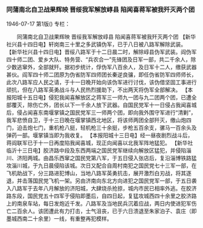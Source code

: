 ### 同蒲南北自卫战果辉映  晋绥我军解放崞县  陷闻喜蒋军被我歼灭两个团

1946-07-17
第1版()
专栏：

　　同蒲南北自卫战果辉映
    晋绥我军解放崞县
    陷闻喜蒋军被我歼灭两个团
    【新华社兴县十四日电】轩岗南三十里之多武镇伪军，已于八日被八路军解除武装。
    【新华社兴县十四日电】晋绥八路军于十二日晨二时，解除崞县伪军武装。阎伪军四十师二团、爱乡大队、特务营、“兵农合一”先锋团及日军一部，共二千余人，除少数逃窜外，全部就歼。据初步统计，俘伪军八百余人，及日军十二人，缴获武器甚伙。阎军四十师二团原为伪省防军四师团长秦逆良骧，即任伪省防军四师师长，此次八路军应人民之请，于十一日晚开始向该伪军进行讨伐，该伪借坚固工事进行顽抗，但在八路军英勇战斗与人民热烈援助下，不出两天将伪军全部解决。
    【本报阳城十五日电】侵犯我闻喜解放区之蒋军三一师九一团与九二团两个团，已遭全部覆灭，除伤亡外，团长以下一千余人放下武器。自国民党军十一日侵占我闻喜城后，侵占闻喜东南堰掌镇之国民党军三一师两个团，即向我外围守军进行“清剿”，我军悲愤自卫，于十三日晚在堰掌镇西北地区，将该师两团全部歼灭，缴山炮四门，迫击炮七门，重机枪八挺，轻机枪三十余挺，步枪五百余支，骡马一百余头及弹药一部。堰掌镇当即为我收复。
    【本报阳城十三日电】经一昼夜剧烈战斗后，蒋阎联军已于十一日再度陷我闻喜城，现正向闻喜以北我军阵地猛犯。
    【新华社临沂十三日电】胶济路中段及东西两端之国民党军继续向解放区猛犯，并侵陷淄川、济阳两城。由昌乐西窜之国民党第八军，于五日侵入张店后，复沿淄博铁路猛攻淄川城，于九日晨侵陷该城。次日又配合自周村南犯之国民党七十三军一部，在飞机助战下，分三路进犯博山，当地八路军英勇抗击，展开激烈白刃战，将其逐退，并击落国民党飞机一架。另由济南向东北方向进犯之国民党军一部，于五日袭入八路军于去年八月解放的济阳城，大肆烧杀抢掠，城内市民已相率外逃。在胶济路东段，国民党五十四军于侵陷即墨后，自四日起，复猛攻城西四十余里之胶济路上的南泉车站，每日发炮近千发。八路军及当地民兵沉着应战，两日内使进犯军伤亡二百余人。该团遭此有力打击，士气沮丧，已于六日溃退至朱家泊子、袁庄（即墨城西南二十余里）一线，有重整再犯模样。
